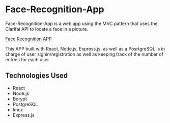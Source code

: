 # Face-Recognition-App

Face-Recognition-App is a web app using the MVC pattern that uses the Clarifai API to locate a face in a picture. 

[Face Recognition APP](https://image-face-recognition-front.herokuapp.com/)

This APP built with React, Node.js, Express.js, as well as a PosrtgreSQL is in charge of user signin/registration as well as keeping track of the number of entries for each user.


## Technologies Used

- React
- Node.js
- Bcrypt
- PostgreSQL
- knex
- Express.js
